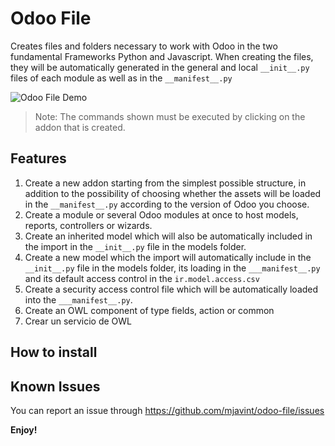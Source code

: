 # Odoo File

Creates files and folders necessary to work with Odoo in the two fundamental Frameworks Python and Javascript. When creating the files, they will be automatically generated in the general and local `__init__.py` files of each module as well as in the `__manifest__.py`

![Odoo File Demo](demo.gif)

> Note: The commands shown must be executed by clicking on the addon that is created.

## Features

1. Create a new addon starting from the simplest possible structure, in addition to the possibility of choosing whether the assets will be loaded in the `__manifest__.py` according to the version of Odoo you choose.
2. Create a module or several Odoo modules at once to host models, reports, controllers or wizards.
3. Create an inherited model which will also be automatically included in the import in the `__init__.py` file in the models folder.
4. Create a new model which the import will automatically include in the `__init__.py` file in the models folder, its loading in the `___manifest__.py` and its default access control in the `ir.model.access.csv`
5. Create a security access control file which will be automatically loaded into the `___manifest__.py`.
6. Create an OWL component of type fields, action or common
7. Crear un servicio de OWL

## How to install

## Known Issues

You can report an issue through <https://github.com/mjavint/odoo-file/issues>

**Enjoy!**
